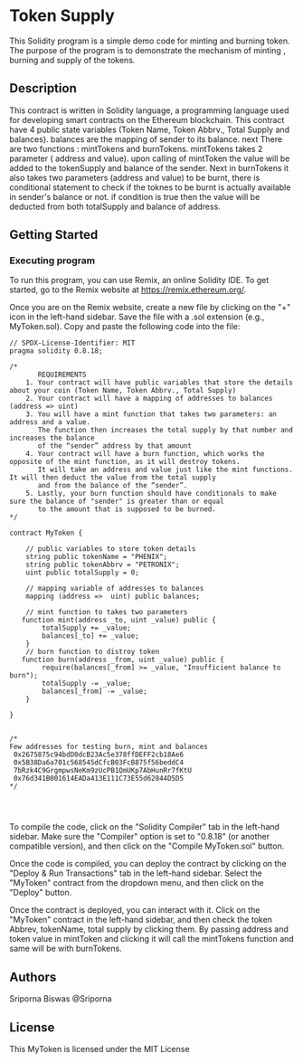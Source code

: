 # Token Supply
This Solidity program is a simple demo code for minting and burning token. The purpose of the program is to demonstrate the mechanism of minting , burning and supply of the tokens.

## Description
This contract is written in Solidity language, a programming language used for developing smart contracts on the Ethereum blockchain. This contract have 4 public state variables (Token Name, Token Abbrv., Total Supply and balances). balances are the mapping of sender to its balance. next There are two functions : mintTokens and burnTokens. mintTokens takes 2 parameter ( address and value). upon calling of mintToken the value will be added to the tokenSupply and balance of the sender. Next in burnTokens it also takes two parameters (address and value) to be burnt, there is conditional statement to check if the toknes to be burnt is actually available in sender's balance or not. if condition is true then the value will be deducted from both totalSupply and balance of address.

## Getting Started
### Executing program
To run this program, you can use Remix, an online Solidity IDE. To get started, go to the Remix website at https://remix.ethereum.org/.

Once you are on the Remix website, create a new file by clicking on the "+" icon in the left-hand sidebar. Save the file with a .sol extension (e.g., MyToken.sol). Copy and paste the following code into the file:
```
// SPDX-License-Identifier: MIT
pragma solidity 0.8.18;

/*
       REQUIREMENTS
    1. Your contract will have public variables that store the details about your coin (Token Name, Token Abbrv., Total Supply)
    2. Your contract will have a mapping of addresses to balances (address => uint)
    3. You will have a mint function that takes two parameters: an address and a value. 
       The function then increases the total supply by that number and increases the balance 
       of the “sender” address by that amount
    4. Your contract will have a burn function, which works the opposite of the mint function, as it will destroy tokens. 
       It will take an address and value just like the mint functions. It will then deduct the value from the total supply 
       and from the balance of the “sender”.
    5. Lastly, your burn function should have conditionals to make sure the balance of "sender" is greater than or equal 
       to the amount that is supposed to be burned.
*/

contract MyToken {

    // public variables to store token details
    string public tokenName = "PHENIX";
    string public tokenAbbrv = "PETRONIX";
    uint public totalSupply = 0;

    // mapping variable of addresses to balances
    mapping (address =>  uint) public balances;

    // mint function to takes two parameters
   function mint(address _to, uint _value) public {
        totalSupply += _value;
        balances[_to] += _value;
    }
    // burn function to distroy token
   function burn(address _from, uint _value) public {
        require(balances[_from] >= _value, "Insufficient balance to burn");
        totalSupply -= _value;
        balances[_from] -= _value;
    }

}


/* 
Few addresses for testing burn, mint and balances
 0x2675875c94bdD0dcB23Ac5e378ffDEFF2cb18Ae6
 0x5B38Da6a701c568545dCfcB03FcB875f56beddC4
 7bRzk4C9GrgmpwsNeKm9zUcPB1QmUKp7AbHunRr7fKtU
 0x76d341B001614EADa413E111C73E55d62844D5D5
*/


 

```
To compile the code, click on the "Solidity Compiler" tab in the left-hand sidebar. Make sure the "Compiler" option is set to "0.8.18" (or another compatible version), and then click on the "Compile MyToken.sol" button.

Once the code is compiled, you can deploy the contract by clicking on the "Deploy & Run Transactions" tab in the left-hand sidebar. Select the "MyToken" contract from the dropdown menu, and then click on the "Deploy" button.

Once the contract is deployed, you can interact with it. Click on the "MyToken" contract in the left-hand sidebar, and then check the token Abbrev, tokenName, total supply by clicking them. By passing address and token value in mintToken and clicking it will call the mintTokens function and same will be with burnTokens.

## Authors
Sriporna Biswas
@Sriporna

## License
This MyToken is licensed under the MIT License


 

